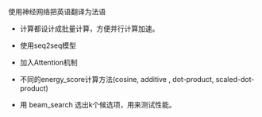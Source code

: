 使用神经网络把英语翻译为法语

- 计算都设计成批量计算，方便并行计算加速。

- 使用seq2seq模型

- 加入Attention机制

- 不同的energy_score计算方法(cosine, additive , dot-product, scaled-dot-product)

- 用 beam_search 选出k个候选项，用来测试性能。

  